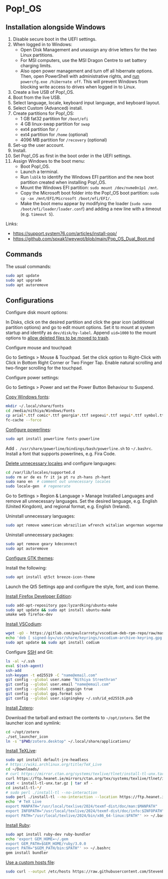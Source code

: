 # Pop!_OS

## Installation alongside Windows

1.  Disable secure boot in the UEFI settings.
1.  When logged in to Windows:
    - Open Disk Management and unassign any drive letters for the two Linux partitions.
    - For MSI computers, use the MSI Dragon Centre to set battery charging limits.
    - Also open power management and turn off all hibernate options. Then, open PowerShell with administrative rights, and [run](https://learn.microsoft.com/en-us/troubleshoot/windows-client/deployment/disable-and-re-enable-hibernation) `powercfg.exe /hibernate off`. This will prevent Windows from blocking write access to drives when logged in to Linux.
1.  Create a live USB of Pop!_OS.
1.  Boot from the live USB.
1.  Select language, locale, keyboard input language, and keyboard layout.
1.  Select Custom (Advanced) install.
1.  Create partitions for Pop!_OS:
    - 1 GB fat32 partition for `/boot/efi`
    - 4 GB linux-swap partition for `swap`
    - ext4 partition for `/`
    - ext4 partition for `/home` (optional)
    - 4096 MB partition for `/recovery` (optional)
1.  Set-up the user account.
1.  Install.
1.  Set Pop!_OS as first in the boot order in the UEFI settings.
1.  Assign Windows to the boot menu:
    - Boot Pop!_OS.
    - Launch a terminal.
    - Run `lsblk` to identify the Windows EFI partition and the new boot partition created when installing Pop!_OS.
    - Mount the Windows EFI partition: `sudo mount /dev/nvme0n1p1 /mnt`.
    - Copy the Microsoft boot folder into the Pop!_OS boot partition: `sudo cp -ax /mnt/EFI/Microsoft /boot/efi/EFI/`.
    - Make the boot menu appear by modifying the loader (`sudo nano /boot/efi/loader/loader.conf`) and adding a new line with a timeout (e.g. `timeout 5`).

Links:

- <https://support.system76.com/articles/install-pop/>
- <https://github.com/spxak1/weywot/blob/main/Pop_OS_Dual_Boot.md>

## Commands

The usual commands:

```sh
sudo apt update
sudo apt upgrade
sudo apt autoremove
```

## Configurations

Configure disk mount options:

In Disks, click on the desired partition and click the gear icon (additional partition options) and go to edit mount options.
Set it to mount at system startup and identify as `dev/disk/by-label`.
Append `uid=1000` to the mount options to [allow deleted files to be moved to trash](https://askubuntu.com/a/1093032).

Configure mouse and touchpad:

Go to Settings > Mouse & Touchpad.
Set the click option to Right-Click with Click in Bottom Right Corner or Two Finger Tap.
Enable natural scrolling and two-finger scrolling for the touchpad.

Configure power settings:

Go to Settings > Power and set the Power Button Behaviour to Suspend.

[Copy Windows fonts](https://wiki.archlinux.org/title/Microsoft_fonts):

```sh
mkdir ~/.local/share/fonts
cd /media/nithiya/Windows/Fonts
cp arial*.ttf comic*.ttf georgia*.ttf segoeui*.ttf segui*.ttf symbol.ttf times*.ttf trebuc*.ttf webdings.ttf wingding.ttf ~/.local/share/fonts/
fc-cache --force
```

[Configure powerlines](https://askubuntu.com/q/283908):

```sh
sudo apt install powerline fonts-powerline
```

Add `. /usr/share/powerline/bindings/bash/powerline.sh` to `~/.bashrc`.
Install a font that supports powerlines, e.g. Fira Code.

[Delete unnecessary locales](https://askubuntu.com/a/1419010) and configure languages:

```sh
cd /var/lib/locales/supported.d
sudo rm ar de es fr it ja pt ru zh-hans zh-hant
sudo nano en  # comment out unnecessary locales
sudo locale-gen  # regenerate
```

Go to Settings > Region & Language > Manage Installed Languages and remove all unnecessary languages.
Set the desired language, e.g. English (United Kingdom), and regional format, e.g. English (Ireland).

Uninstall unnecessary languages:

```sh
sudo apt remove wamerican wbrazilian wfrench witalian wngerman wogerman wportuguese wspanish wswiss
```

Uninstall unnecessary packages:

```sh
sudo apt remove geary kdeconnect
sudo apt autoremove
```

[Configure GTK themes](https://wiki.archlinux.org/title/Uniform_look_for_Qt_and_GTK_applications):

Install the following:

```sh
sudo apt install qt5ct breeze-icon-theme
```

Launch the Qt5 Settings app and configure the style, font, and icon theme.

[Install Firefox Developer Edition](https://askubuntu.com/a/584704):

```sh
sudo add-apt-repository ppa:lyzardking/ubuntu-make
sudo apt update && sudo apt install ubuntu-make
umake web firefox-dev
```

[Install VSCodium](https://vscodium.com/):

```sh
wget -qO - https://gitlab.com/paulcarroty/vscodium-deb-rpm-repo/raw/master/pub.gpg | gpg --dearmor | sudo dd of=/usr/share/keyrings/vscodium-archive-keyring.gpg
echo 'deb [ signed-by=/usr/share/keyrings/vscodium-archive-keyring.gpg ] https://download.vscodium.com/debs vscodium main' | sudo tee /etc/apt/sources.list.d/vscodium.list
sudo apt update && sudo apt install codium
```

Configure [SSH](https://docs.gitlab.com/ee/user/ssh.html) and Git:

```sh
ls -al ~/.ssh
eval $(ssh-agent)
ssh-add
ssh-keygen -t ed25519 -C "name@email.com"
git config --global user.name "Nithiya Streethran"
git config --global user.email "name@email.com"
git config --global commit.gpgsign true
git config --global gpg.format ssh
git config --global user.signingkey ~/.ssh/id_ed25519.pub
```

[Install Zotero](https://www.zotero.org/support/installation):

Download the tarball and extract the contents to `~/opt/zotero`.
Set the launcher icon and symlink:

```sh
cd ~/opt/zotero
./set_launcher_icon
ln -s "$PWD/zotero.desktop" ~/.local/share/applications/
```

[Install TeXLive](https://tug.org/texlive/):

```sh
sudo apt install default-jre-headless
# https://wiki.archlinux.org/title/TeX_Live
cd ~/Downloads/
# curl https://mirror.ctan.org/systems/texlive/tlnet/install-tl-unx.tar.gz -O
curl https://ftp.heanet.ie/mirrors/ctan.org/tex/systems/texlive/tlnet/install-tl-unx.tar.gz -O
zcat < install-tl-unx.tar.gz | tar xf -
cd install-tl-*/
# sudo perl ./install-tl --no-interaction
sudo perl ./install-tl --no-interaction --location https://ftp.heanet.ie/mirrors/ctan.org/tex/systems/texlive/tlnet
echo '# TeX Live
export MANPATH="/usr/local/texlive/2024/texmf-dist/doc/man:$MANPATH"
export INFOPATH="/usr/local/texlive/2024/texmf-dist/doc/info:$INFOPATH"
export PATH="/usr/local/texlive/2024/bin/x86_64-linux:$PATH"' >> ~/.bashrc
```

[Install Ruby](https://www.ruby-lang.org/en/):

```sh
sudo apt install ruby-dev ruby-bundler
echo 'export GEM_HOME=~/.gem
export GEM_PATH=$GEM_HOME/ruby/3.0.0
export PATH="$GEM_PATH/bin:$PATH"' >> ~/.bashrc
gem install bundler
```

[Use a custom hosts file](https://github.com/stevenblack/hosts):

```sh
sudo curl --output /etc/hosts https://raw.githubusercontent.com/StevenBlack/hosts/master/hosts
```
